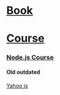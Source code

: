 # [Book](https://eloquentjavascript.net/)
# [Course](https://www.codecademy.com/catalog/language/javascript)

### [Node.js Course](https://nodeschool.io/)


#### Old outdated
[Yahoo js](https://clarle.github.io/yui3/)
